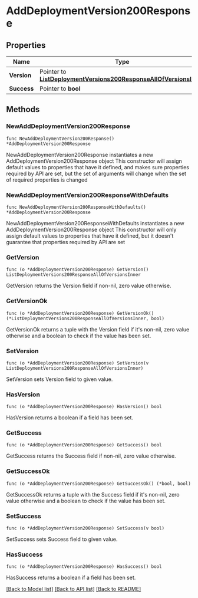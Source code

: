 # AddDeploymentVersion200Response

## Properties

Name | Type | Description | Notes
------------ | ------------- | ------------- | -------------
**Version** | Pointer to [**ListDeploymentVersions200ResponseAllOfVersionsInner**](ListDeploymentVersions200ResponseAllOfVersionsInner.md) |  | [optional] 
**Success** | Pointer to **bool** |  | [optional] 

## Methods

### NewAddDeploymentVersion200Response

`func NewAddDeploymentVersion200Response() *AddDeploymentVersion200Response`

NewAddDeploymentVersion200Response instantiates a new AddDeploymentVersion200Response object
This constructor will assign default values to properties that have it defined,
and makes sure properties required by API are set, but the set of arguments
will change when the set of required properties is changed

### NewAddDeploymentVersion200ResponseWithDefaults

`func NewAddDeploymentVersion200ResponseWithDefaults() *AddDeploymentVersion200Response`

NewAddDeploymentVersion200ResponseWithDefaults instantiates a new AddDeploymentVersion200Response object
This constructor will only assign default values to properties that have it defined,
but it doesn't guarantee that properties required by API are set

### GetVersion

`func (o *AddDeploymentVersion200Response) GetVersion() ListDeploymentVersions200ResponseAllOfVersionsInner`

GetVersion returns the Version field if non-nil, zero value otherwise.

### GetVersionOk

`func (o *AddDeploymentVersion200Response) GetVersionOk() (*ListDeploymentVersions200ResponseAllOfVersionsInner, bool)`

GetVersionOk returns a tuple with the Version field if it's non-nil, zero value otherwise
and a boolean to check if the value has been set.

### SetVersion

`func (o *AddDeploymentVersion200Response) SetVersion(v ListDeploymentVersions200ResponseAllOfVersionsInner)`

SetVersion sets Version field to given value.

### HasVersion

`func (o *AddDeploymentVersion200Response) HasVersion() bool`

HasVersion returns a boolean if a field has been set.

### GetSuccess

`func (o *AddDeploymentVersion200Response) GetSuccess() bool`

GetSuccess returns the Success field if non-nil, zero value otherwise.

### GetSuccessOk

`func (o *AddDeploymentVersion200Response) GetSuccessOk() (*bool, bool)`

GetSuccessOk returns a tuple with the Success field if it's non-nil, zero value otherwise
and a boolean to check if the value has been set.

### SetSuccess

`func (o *AddDeploymentVersion200Response) SetSuccess(v bool)`

SetSuccess sets Success field to given value.

### HasSuccess

`func (o *AddDeploymentVersion200Response) HasSuccess() bool`

HasSuccess returns a boolean if a field has been set.


[[Back to Model list]](../README.md#documentation-for-models) [[Back to API list]](../README.md#documentation-for-api-endpoints) [[Back to README]](../README.md)


